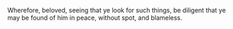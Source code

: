 Wherefore, beloved, seeing that ye look for such things, be diligent that ye may be found of him in peace, without spot, and blameless.
